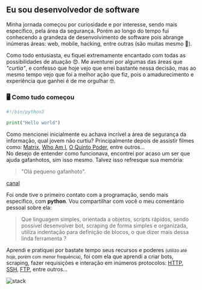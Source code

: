 ## Eu sou desenvolvedor de software

Minha jornada começou por curiosidade e por interesse, sendo mais específico, pela área da segurança. Porém ao longo do tempo fui conhecendo a grandeza de desenvolvimento de software pois abrange inúmeras áreas: web, mobile, hacking, entre outras (são muitas mesmo :hot_face:).

Como todo entusiasta, eu fiquei extremamente encantado com todas as possibilidades de atuação :heart_eyes:. Me aventurei por algumas das áreas que *"curtia"*, e confesso que hoje vejo que errei bastante nessa decisão, mas ao mesmo tempo vejo que foi a melhor ação que fiz, pois o amadurecimento e experiência que ganhei é de me orgulhar :nerd_face:.

### :desktop_computer: Como tudo começou

```py
#!/bin/python3

print("Hello world")
```

Como mencionei inicialmente eu achava incrível a área de segurança da informação, qual jovem não curtiu? Principalmente depois de assistir filmes como: [Matrix](https://www.youtube.com/watch?v=2KnZac176Hs "Veja o trailer :)"), [Who Am I](https://www.youtube.com/watch?v=5vnjheCqRIs "Veja o trailer"), [O Quinto Poder](https://www.youtube.com/watch?v=VJUNG41dzFk "Veja o trailer"), entre outros...  
No desejo de entender como funcionava, encontrei por acaso um ser que ajuda gafanhotos, sim isso mesmo. Talvez isso refresque sua memória:

> "Olá pequeno gafanhoto". 

[canal](https://www.youtube.com/@CursoemVideo)

Foi onde tive o primeiro contato com a programação, sendo mais específico, com **python**. Vou compartilhar com você o meu comentário pessoal sobre ela:

> Que linguagem simples, orientada a objetos, scripts rápidos, sendo possível desenvolver bot, scraping de forma simples e organizada, utiliza indentação para definição de blocos, o que dizer mais dessa linda ferramenta ?

Aprendi e pratiquei por bastate tempo seus recursos e poderes <small>(utilizo até hoje, porém com menor frequência)</small>, foi com ela que aprendi a criar bots, scraping, fazer requisições e interação em inúmeros protocolos: [HTTP](https://pt.wikipedia.org/wiki/Hypertext_Transfer_Protocol), [SSH](https://pt.wikipedia.org/wiki/Secure_Shell), [FTP](https://pt.wikipedia.org/wiki/Protocolo_de_Transfer%C3%AAncia_de_Arquivos), entre outros...

![stack](https://skillicons.dev/icons?i=py,php,js,git)

